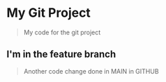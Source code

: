 # My Git Project

> My code for the git project

## I'm in the feature branch

> Another code change done in MAIN in GITHUB
